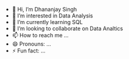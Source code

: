 - 👋 Hi, I’m Dhananjay Singh
- 👀 I’m interested in Data Analysis
- 🌱 I’m currently learning SQL
- 💞️ I’m looking to collaborate on Data Analtics
- 📫 How to reach me ...
- 😄 Pronouns: ...
- ⚡ Fun fact: ...

<!---
Dhananjay/Dhananjay is a ✨ special ✨ repository because its `README.md` (this file) appears on your GitHub profile.
You can click the Preview link to take a look at your changes.
--->
